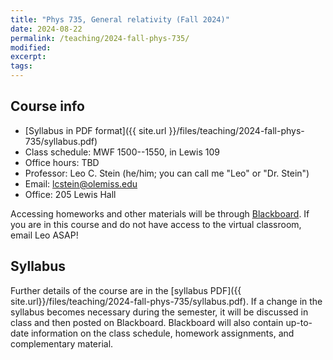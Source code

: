 ```yaml
---
title: "Phys 735, General relativity (Fall 2024)"
date: 2024-08-22
permalink: /teaching/2024-fall-phys-735/
modified:
excerpt:
tags:
---
```


## Course info

* [Syllabus in PDF format]({{ site.url }}/files/teaching/2024-fall-phys-735/syllabus.pdf)
* Class schedule:  MWF 1500--1550, in Lewis 109
* Office hours:  TBD
* Professor: Leo C. Stein (he/him; you can call me "Leo" or "Dr. Stein")
* Email: [lcstein@olemiss.edu](mailto:lcstein@olemiss.edu)
* Office: 205 Lewis Hall

Accessing homeworks and other materials will be through
[Blackboard](https://blackboard.olemiss.edu/).  If you are in this
course and do not have access to the virtual classroom, email Leo
ASAP!

## Syllabus

Further details of the course are in the [syllabus PDF]({{
site.url}}/files/teaching/2024-fall-phys-735/syllabus.pdf). If a
change in the syllabus becomes necessary during the semester, it will
be discussed in class and then posted on Blackboard. Blackboard will
also contain up-to-date information on the class schedule, homework
assignments, and complementary material.
